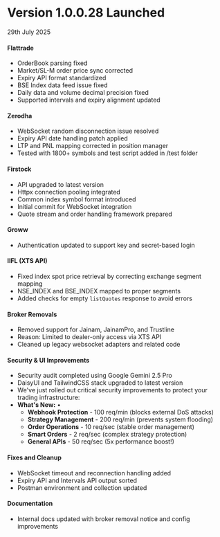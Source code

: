 # Version 1.0.0.28 Launched

29th July 2025

#### Flattrade

* OrderBook parsing fixed
* Market/SL-M order price sync corrected
* Expiry API format standardized
* BSE Index data feed issue fixed
* Daily data and volume decimal precision fixed
* Supported intervals and expiry alignment updated

#### Zerodha

* WebSocket random disconnection issue resolved
* Expiry API date handling patch applied
* LTP and PNL mapping corrected in position manager
* Tested with 1800+ symbols and test script added in /test folder

#### Firstock

* API upgraded to latest version
* Httpx connection pooling integrated
* Common index symbol format introduced
* Initial commit for WebSocket integration
* Quote stream and order handling framework prepared

#### Groww

* Authentication updated to support key and secret-based login

#### IIFL (XTS API)

* Fixed index spot price retrieval by correcting exchange segment mapping
* NSE\_INDEX and BSE\_INDEX mapped to proper segments
* Added checks for empty `listQuotes` response to avoid errors

#### Broker Removals

* Removed support for Jainam, JainamPro, and Trustline
* Reason: Limited to dealer-only access via XTS API
* Cleaned up legacy websocket adapters and related code

#### Security & UI Improvements

* Security audit completed using Google Gemini 2.5 Pro
* DaisyUI and TailwindCSS stack upgraded to latest version
* We've just rolled out critical security improvements to protect your trading infrastructure:&#x20;
* **What's New:** •&#x20;
  * **Webhook Protection** - 100 req/min (blocks external DoS attacks)&#x20;
  * **Strategy Management** - 200 req/min (prevents system flooding)&#x20;
  * **Order Operations** - 10 req/sec (stable order management)&#x20;
  * **Smart Orders** - 2 req/sec (complex strategy protection)&#x20;
  * **General APIs** - 50 req/sec (5x performance boost!)

#### Fixes and Cleanup

* WebSocket timeout and reconnection handling added
* Expiry API and Intervals API output sorted
* Postman environment and collection updated

#### Documentation

* Internal docs updated with broker removal notice and config improvements
